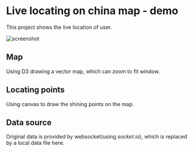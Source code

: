 # Live locating on china map - demo

This project shows the live location of user.

![screenshot](http://telen.github.io/livelocate/screenshot.png)

## Map

Using D3 drawing a vector map, which can zoom to fit window.

## Locating points

Using canvas to draw the shining points on the map.

## Data source

Original data is provided by websocket(using *socket.io*), which is replaced by a local data file here.
